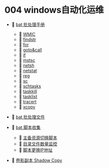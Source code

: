 # 004 windows自动化运维

* 📑 [bat 批处理手册](siyuan://blocks/20240412165150-zbu7rn3)

  * 📄 [WMIC](siyuan://blocks/20240410134121-posv9k7)
  * 📄 [findstr](siyuan://blocks/20231227114732-4psu7fi)
  * 📄 [for](siyuan://blocks/20240412165220-tmh5lh8)
  * 📄 [goto&amp;call](siyuan://blocks/20240412181336-f9r8s89)
  * 📄 [if](siyuan://blocks/20240412180858-ihuj46x)
  * 📄 [mstsc](siyuan://blocks/20231227114509-isb47y4)
  * 📄 [netsh](siyuan://blocks/20231226132108-si2qqok)
  * 📄 [netstat](siyuan://blocks/20231225203340-6pyrvjz)
  * 📄 [reg](siyuan://blocks/20231227120730-ja0d64j)
  * 📄 [sc](siyuan://blocks/20240704105634-mz7esjy)
  * 📄 [schtasks](siyuan://blocks/20231225201302-8n1sin8)
  * 📄 [taskkill](siyuan://blocks/20231225202711-d8rr105)
  * 📄 [tasklist](siyuan://blocks/20231225202803-d8vb7st)
  * 📄 [tracert](siyuan://blocks/20231227120209-difemfb)
  * 📄 [xcopy](siyuan://blocks/20240621110634-m5byhfi)
* 📄 [bat 批处理文件](siyuan://blocks/20240320220136-miywznm)
* 📑 [bat 脚本收集](siyuan://blocks/20240319222503-63mfsbt)

  * 📄 [主备资源切换脚本](siyuan://blocks/20240319222514-f9ezspd)
  * 📄 [目录文件数量监控](siyuan://blocks/20240523140830-k2jvcys)
  * 📄 [脚本更换IP地址](siyuan://blocks/20240410141521-6zi4eip)
* 📄 [卷影副本 Shadow Copy ](siyuan://blocks/20240129214215-4vr7b9k)

　　‍
